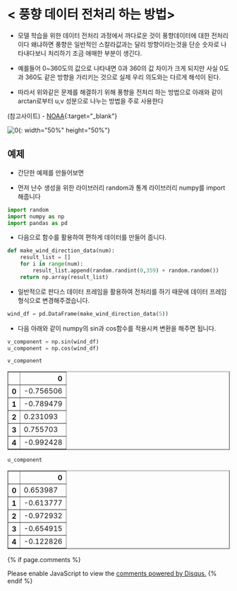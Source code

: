 # < 풍향 데이터 전처리 하는 방법>
- 모델 학습을 위한 데이터 전처리 과정에서 까다로운 것이 풍향데이터에 대한 전처리이다 왜냐하면 풍향은 일반적인 스칼라값과는 달리 방향이라는것을 단순 숫자로 나타내다보니 처리하기 조금 애매한 부분이 생긴다.


- 예를들어 0~360도의 값으로 나타내면 0과 360의 값 차이가 크게 되지만 사실 0도과 360도 같은 방향을 가리키는 것으로 실제 우리 의도와는 다르게 해석이 된다.

- 따라서 위와같은 문제를 해결하기 위해 풍향을 전처리 하는 방법으로 아래와 같이 arctan로부터 u,v 성분으로 나누는 방법을 주로 사용한다

(참고사이트) - [NOAA](https://www.ndbc.noaa.gov/wndav.shtml){:target="_blank"}

![0](https://drive.google.com/uc?id=1BDE0n6RAatoxLIkTZ0zSVY-a3_HCaNPM){: width="50%" height="50%"}

## 예제
- 간단한 예제를 만들어보면

- 먼저 난수 생성을 위한 라이브러리 random과 통계 라이브러리 numpy를 import 해줍니다


```python
import random
import numpy as np
import pandas as pd
```

- 다음으로 함수를 활용하여 편하게 데이터를 만들어 줍니다.


```python
def make_wind_direction_data(num):
    result_list = []
    for i in range(num):
        result_list.append(random.randint(0,359) + random.random())
    return np.array(result_list)
```

- 일반적으로 판다스 데이터 프레임을 활용하여 전처리를 하기 때문에 데이터 프레임 형식으로 변경해주겠습니다.


```python
wind_df = pd.DataFrame(make_wind_direction_data(5))
```

- 다음 아래와 같이 numpy의 sin과 cos함수를 적용시켜 변환을 해주면 됩니다.


```python
v_component = np.sin(wind_df)
u_component = np.cos(wind_df)
```


```python
v_component
```




<div>
<style scoped>
    .dataframe tbody tr th:only-of-type {
        vertical-align: middle;
    }

    .dataframe tbody tr th {
        vertical-align: top;
    }

    .dataframe thead th {
        text-align: right;
    }
</style>
<table border="1" class="dataframe">
  <thead>
    <tr style="text-align: right;">
      <th></th>
      <th>0</th>
    </tr>
  </thead>
  <tbody>
    <tr>
      <th>0</th>
      <td>-0.756506</td>
    </tr>
    <tr>
      <th>1</th>
      <td>-0.789479</td>
    </tr>
    <tr>
      <th>2</th>
      <td>0.231093</td>
    </tr>
    <tr>
      <th>3</th>
      <td>0.755703</td>
    </tr>
    <tr>
      <th>4</th>
      <td>-0.992428</td>
    </tr>
  </tbody>
</table>
</div>




```python
u_component
```




<div>
<style scoped>
    .dataframe tbody tr th:only-of-type {
        vertical-align: middle;
    }

    .dataframe tbody tr th {
        vertical-align: top;
    }

    .dataframe thead th {
        text-align: right;
    }
</style>
<table border="1" class="dataframe">
  <thead>
    <tr style="text-align: right;">
      <th></th>
      <th>0</th>
    </tr>
  </thead>
  <tbody>
    <tr>
      <th>0</th>
      <td>0.653987</td>
    </tr>
    <tr>
      <th>1</th>
      <td>-0.613777</td>
    </tr>
    <tr>
      <th>2</th>
      <td>-0.972932</td>
    </tr>
    <tr>
      <th>3</th>
      <td>-0.654915</td>
    </tr>
    <tr>
      <th>4</th>
      <td>-0.122826</td>
    </tr>
  </tbody>
</table>
</div>


{% if page.comments %}
<div id="disqus_thread"></div>
<script>
    /**
    *  RECOMMENDED CONFIGURATION VARIABLES: EDIT AND UNCOMMENT THE SECTION BELOW TO INSERT DYNAMIC VALUES FROM YOUR PLATFORM OR CMS.
    *  LEARN WHY DEFINING THESE VARIABLES IS IMPORTANT: https://disqus.com/admin/universalcode/#configuration-variables    */
    /*
    var disqus_config = function () {
    this.page.url = PAGE_URL;  // Replace PAGE_URL with your page's canonical URL variable
    this.page.identifier = PAGE_IDENTIFIER; // Replace PAGE_IDENTIFIER with your page's unique identifier variable
    };
    */
    (function() { // DON'T EDIT BELOW THIS LINE
    var d = document, s = d.createElement('script');
    s.src = 'https://hahw94-github-io.disqus.com/embed.js';
    s.setAttribute('data-timestamp', +new Date());
    (d.head || d.body).appendChild(s);
    })();
</script>
<noscript>Please enable JavaScript to view the <a href="https://disqus.com/?ref_noscript">comments powered by Disqus.</a></noscript>
{% endif %}
